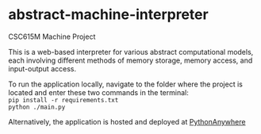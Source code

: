 # abstract-machine-interpreter
CSC615M Machine Project

This is a web-based interpreter for various abstract computational models, each involving different methods of memory storage, memory access, and input-output access.

To run the application locally, navigate to the folder where the project is located and enter these two commands in the terminal: <br>
```pip install -r requirements.txt``` <br>
```python ./main.py```

Alternatively, the application is hosted and deployed at [PythonAnywhere](https://francisbawa.pythonanywhere.com/)